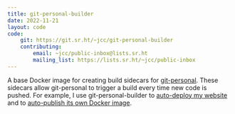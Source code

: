 ```yaml
---
title: git-personal-builder
date: 2022-11-21
layout: code
code:
    git: https://git.sr.ht/~jcc/git-personal-builder
    contributing:
        email: ~jcc/public-inbox@lists.sr.ht
        mailing_list: https://lists.sr.ht/~jcc/public-inbox
---
```


A base Docker image for creating build sidecars for [git-personal](/creations/git-personal/). These sidecars allow git-personal to trigger a build every time new code is pushed. For example, I use git-personal-builder to [auto-deploy my website](https://git.sr.ht/~jcc/hugo-site/tree/master/build/Dockerfile) and to [auto-publish its own Docker image](https://git.sr.ht/~jcc/git-personal-builder/tree/master/build/Dockerfile).

<!--more-->

